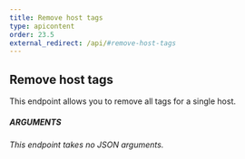 ```yaml
---
title: Remove host tags
type: apicontent
order: 23.5
external_redirect: /api/#remove-host-tags
---
```


## Remove host tags
This endpoint allows you to remove all tags for a single host.

##### ARGUMENTS

*This endpoint takes no JSON arguments.*
